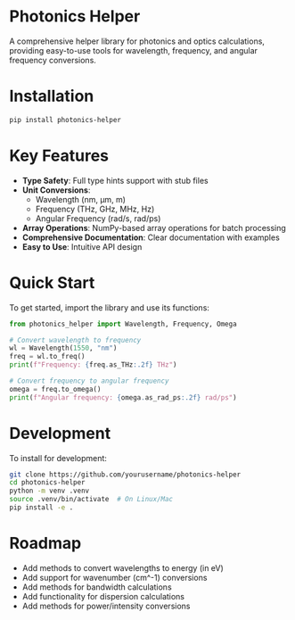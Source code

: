 # Photonics Helper

A comprehensive helper library for photonics and optics calculations, providing easy-to-use tools for wavelength, frequency, and angular frequency conversions.

# Installation

```bash
pip install photonics-helper
```

# Key Features

- **Type Safety**: Full type hints support with stub files
- **Unit Conversions**:
  - Wavelength (nm, μm, m)
  - Frequency (THz, GHz, MHz, Hz)
  - Angular Frequency (rad/s, rad/ps)
- **Array Operations**: NumPy-based array operations for batch processing
- **Comprehensive Documentation**: Clear documentation with examples
- **Easy to Use**: Intuitive API design

# Quick Start

To get started, import the library and use its functions:

```python
from photonics_helper import Wavelength, Frequency, Omega

# Convert wavelength to frequency
wl = Wavelength(1550, "nm")
freq = wl.to_freq()
print(f"Frequency: {freq.as_THz:.2f} THz")

# Convert frequency to angular frequency
omega = freq.to_omega()
print(f"Angular frequency: {omega.as_rad_ps:.2f} rad/ps")
```

# Development

To install for development:

```sh
git clone https://github.com/yourusername/photonics-helper
cd photonics-helper
python -m venv .venv
source .venv/bin/activate  # On Linux/Mac
pip install -e .
```

# Roadmap

- Add methods to convert wavelengths to energy (in eV)
- Add support for wavenumber (cm^-1) conversions
- Add methods for bandwidth calculations
- Add functionality for dispersion calculations
- Add methods for power/intensity conversions
